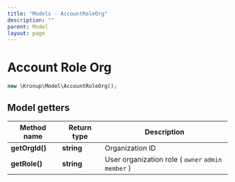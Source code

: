 ```yaml
---
title: "Models - AccountRoleOrg"
description: ""
parent: Model
layout: page
---
```


# Account Role Org

```php
new \Kronup\Model\AccountRoleOrg();
```

## Model getters

Method name | Return type | Description
------------ | ------------- | -------------
**getOrgId()** | **string** | Organization ID
**getRole()** | **string** | User organization role ( `owner` `admin` `member` )

